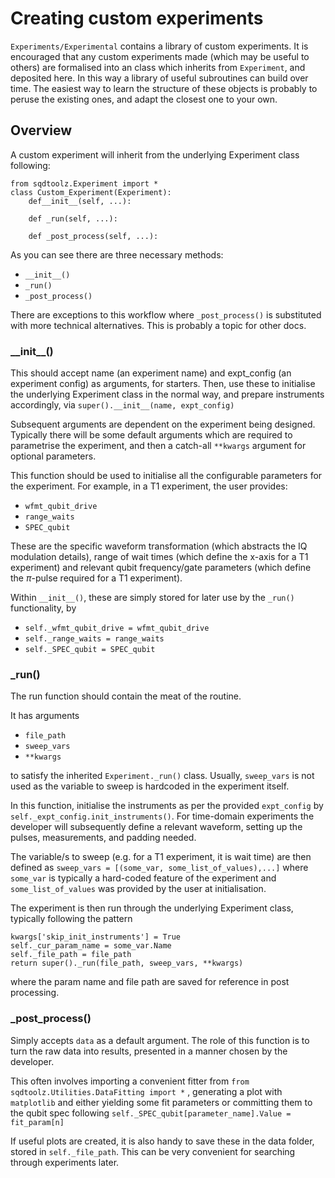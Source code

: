 # Creating custom experiments

`Experiments/Experimental` contains a library of custom experiments. It is encouraged that any custom experiments made (which may be useful to others) are formalised into an class which inherits from `Experiment`, and deposited here. In this way a library of useful subroutines can build over time. The easiest way to learn the structure of these objects is probably to peruse the existing ones, and adapt the closest one to your own.

## Overview

A custom experiment will inherit from the underlying Experiment class following:

```
from sqdtoolz.Experiment import *
class Custom_Experiment(Experiment):
	def__init__(self, ...):

	def _run(self, ...):

	def _post_process(self, ...):

```

As you can see there are three necessary methods: 
- `__init__()` 
- `_run()` 
- `_post_process()`

There are exceptions to this workflow where `_post_process()` is substituted with more technical alternatives. This is probably a topic for other docs.

### \_\_init__()
This should accept name (an experiment name) and expt_config (an experiment config) as arguments, for starters. Then, use these to initialise the underlying Experiment class in the normal way, and prepare instruments accordingly, via `super().__init__(name, expt_config)` 

Subsequent arguments are dependent on the experiment being designed. Typically there will be some default arguments which are required to parametrise the experiment, and then a catch-all `**kwargs` argument for optional parameters.

This function should be used to initialise all the configurable parameters for the experiment. For example, in a T1 experiment, the user provides:
- `wfmt_qubit_drive`
- `range_waits`
- `SPEC_qubit`

These are the specific waveform transformation (which abstracts the IQ modulation details), range of wait times (which define the x-axis for a T1 experiment) and relevant qubit frequency/gate parameters (which define the $\pi$-pulse required for a T1 experiment). 

Within `__init__()`, these are simply stored for later use by the `_run()` functionality, by
- `self._wfmt_qubit_drive = wfmt_qubit_drive`
- `self._range_waits = range_waits`
- `self._SPEC_qubit = SPEC_qubit`

### \_run()
The run function should contain the meat of the routine.

It has arguments 
- `file_path`
- `sweep_vars`
- `**kwargs`

to satisfy the inherited `Experiment._run()` class. Usually, `sweep_vars` is not used as the variable to sweep is hardcoded in the experiment itself.

In this function, initialise the instruments as per the provided `expt_config` by `self._expt_config.init_instruments()`. For time-domain experiments the developer will subsequently define a relevant waveform, setting up the pulses, measurements, and padding needed.

The variable/s to sweep (e.g. for a T1 experiment, it is wait time) are then defined as
`sweep_vars = [(some_var, some_list_of_values),...]`
where `some_var` is typically a hard-coded feature of the experiment and `some_list_of_values` was provided by the user at initialisation.

The experiment is then run through the underlying Experiment class, typically following the pattern
```
kwargs['skip_init_instruments'] = True
self._cur_param_name = some_var.Name
self._file_path = file_path
return super()._run(file_path, sweep_vars, **kwargs)
```
where the param name and file path are saved for reference in post processing.

### \_post_process()
Simply accepts `data` as a default argument. The role of this function is to turn the raw data into results, presented in a manner chosen by the developer.

This often involves importing a convenient fitter from `from sqdtoolz.Utilities.DataFitting import *` , generating a plot with `matplotlib` and either yielding some fit parameters or committing them to the qubit spec following
`self._SPEC_qubit[parameter_name].Value = fit_param[n]`

If useful plots are created, it is also handy to save these in the data folder, stored in `self._file_path`. This can be very convenient for searching through experiments later.
